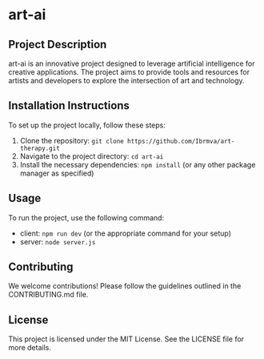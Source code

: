 # art-ai

## Project Description
art-ai is an innovative project designed to leverage artificial intelligence for creative applications. The project aims to provide tools and resources for artists and developers to explore the intersection of art and technology.

## Installation Instructions
To set up the project locally, follow these steps:
1. Clone the repository: `git clone https://github.com/Ibrmva/art-therapy.git`
2. Navigate to the project directory: `cd art-ai`
3. Install the necessary dependencies: `npm install` (or any other package manager as specified)

## Usage
To run the project, use the following command:
- client:  `npm run dev` (or the appropriate command for your setup)
- server: `node server.js`

## Contributing
We welcome contributions! Please follow the guidelines outlined in the CONTRIBUTING.md file.

## License
This project is licensed under the MIT License. See the LICENSE file for more details.
